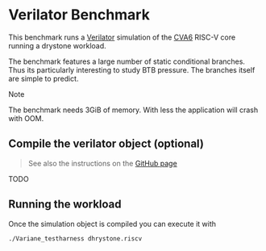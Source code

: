 # Verilator Benchmark

This benchmark runs a [Verilator](https://github.com/verilator/verilator) simulation of the [CVA6](https://github.com/openhwgroup/cva6) RISC-V core running a drystone workload.

The benchmark features a large number of static conditional branches. Thus its particularly interesting to study BTB pressure. The branches itself are simple to predict.

> [!NOTE]
> The benchmark needs 3GiB of memory. With less the application will crash with OOM.


## Compile the verilator object (optional)

> See also the instructions on the [GitHub page](https://github.com/openhwgroup/cva6)

TODO

## Running the workload

Once the simulation object is compiled you can execute it with
```bash
./Variane_testharness dhrystone.riscv
```


